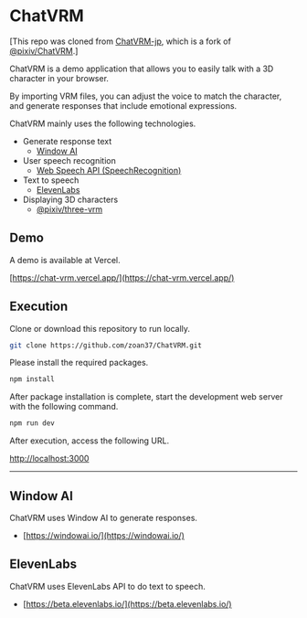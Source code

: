 # ChatVRM

[This repo was cloned from [ChatVRM-jp](https://github.com/zoan37/ChatVRM-jp), which is a fork of [@pixiv/ChatVRM](https://github.com/pixiv/ChatVRM).]

ChatVRM is a demo application that allows you to easily talk with a 3D character in your browser.

By importing VRM files, you can adjust the voice to match the character, and generate responses that include emotional expressions.

ChatVRM mainly uses the following technologies.

- Generate response text
    - [Window AI](https://windowai.io/)
- User speech recognition
    - [Web Speech API (SpeechRecognition)](https://developer.mozilla.org/ja/docs/Web/API/SpeechRecognition)
- Text to speech
    - [ElevenLabs](https://beta.elevenlabs.io/)
- Displaying 3D characters
    - [@pixiv/three-vrm](https://github.com/pixiv/three-vrm)


## Demo

A demo is available at Vercel.

[https://chat-vrm.vercel.app/](https://chat-vrm.vercel.app/)


## Execution
Clone or download this repository to run locally.

```bash
git clone https://github.com/zoan37/ChatVRM.git
```

Please install the required packages.
```bash
npm install
```

After package installation is complete, start the development web server with the following command.
```bash
npm run dev
```

After execution, access the following URL.

[http://localhost:3000](http://localhost:3000) 


---

## Window AI

ChatVRM uses Window AI to generate responses.

- [https://windowai.io/](https://windowai.io/)


## ElevenLabs
ChatVRM uses ElevenLabs API to do text to speech.

- [https://beta.elevenlabs.io/](https://beta.elevenlabs.io/)
